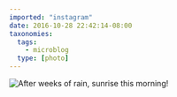 ```yaml
---
imported: "instagram"
date: 2016-10-28 22:42:14-08:00
taxonomies:
  tags:
    - microblog
  type: [photo]
---
```

![After weeks of rain, sunrise this morning!](/media/images/photos/2016/10/3b806aaa9e110a58885b2752776f0217.jpg)

